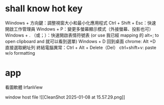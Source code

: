 



# shall know hot key


Wiindows + 方向鍵：調整視窗大小和最小化應用程式
Ctrl + Shift + Esc：快速開啟工作管理員
Windows + P：變更多螢幕顯示模式（外接螢幕、投影也可）
Windows + . （或；）：快速開啟表情符號表  (or use 我已經 mapping 的 alt+; to open clipboard and 就可以看到選單)
Windows + D 回到桌面
chrome: Alt +D 直接選取網址列
終結電腦異常：Ctrl + Alt + Delete（Del）
ctrl+shift+v: paste w/o formatting







# app


看圖軟體 
IrfanView





window host file
![[CleanShot 2025-01-08 at 15.57.29.png]]
